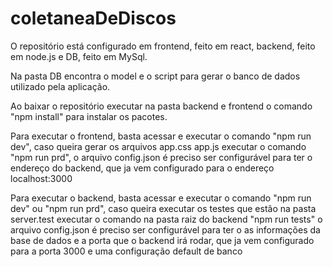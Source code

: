 # coletaneaDeDiscos

O repositório está configurado em frontend, feito em react, backend, feito em node.js e DB, feito em MySql.

Na pasta DB encontra o model e o script para gerar o banco de dados utilizado pela aplicação.

Ao baixar o repositório executar na pasta backend e frontend o comando "npm install" para instalar os pacotes.

Para executar o frontend, basta acessar e executar o comando "npm run dev", caso queira gerar os arquivos app.css app.js executar o comando "npm run prd", o arquivo config.json é preciso ser configurável para ter o endereço do backend, que ja vem configurado para o endereço localhost:3000

Para executar o backend, basta acessar e executar o comando "npm run dev" ou "npm run prd", caso queira executar os testes que estão na pasta server.test executar o comando na pasta raiz do backend "npm run tests"  o arquivo config.json é preciso ser configurável para ter o as informações da base de dados e a porta que o backend irá rodar, que ja vem configurado para a porta 3000 e uma configuração default de banco


